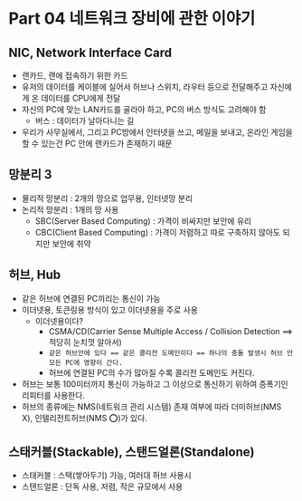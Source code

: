 # Part 04 네트워크 장비에 관한 이야기

## NIC, Network Interface Card
- 랜카드, 랜에 접속하기 위한 카드 
- 유저의 데이터를 케이블에 실어서 허브나 스위치, 라우터 등으로 전달해주고 자신에게 온 데이터를 CPU에게 전달
- 자신의 PC에 맞는 LAN카드를 골라야 하고, PC의 버스 방식도 고려해야 함
  - 버스 : 데이터가 날아다니는 길
- 우리가 사무실에서, 그리고 PC방에서 인터넷을 쓰고, 메일을 보내고, 온라인 게임을 할 수 있는건 PC 안에 랜카드가 존재하기 때문

## 망분리 3
- 물리적 망분리 : 2개의 망으로 업무용, 인터넷망 분리
- 논리적 망분리 : 1개의 망 사용
  - SBC(Server Based Computing) : 가격이 비싸지만 보안에 유리
  - CBC(Client Based Computing) : 가격이 저렴하고 따로 구축하지 않아도 되지만 보안에 취약

## 허브, Hub
- 같은 허브에 연결된 PC끼리는 통신이 가능
- 이더넷용, 토큰링용 방식이 있고 이더넷용을 주로 사용
  - 이더넷용이다?
    - CSMA/CD(Carrier Sense Multiple Access / Collision Detection ==> 적당히 눈치껏 알아서)
    - `같은 허브안에 있다 == 같은 콜리전 도메인이다 == 하나의 충돌 발생시 허브 안 모든 PC에 영향이 간다.`
    - 허브에 연결된 PC의 수가 많아질 수록 콜리전 도메인도 커진다.
- 허브는 보통 100미터까지 통신이 가능하고 그 이상으로 통신하기 위하여 증폭기인 리피터를 사용한다.
- 허브의 종류에는 NMS(네트워크 관리 시스템) 존재 여부에 따라 더미허브(NMS X), 인텔리전트허브(NMS ⭕)가 있다.

## 스태커블(Stackable), 스탠드얼론(Standalone)
- 스태커블 : 스택(쌓아두기) 가능, 여러대 허브 사용시  
- 스탠드얼론 : 단독 사용, 저렴, 작은 규모에서 사용
